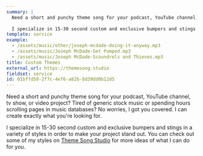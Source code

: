 ```yaml
---
summary: |
  Need a short and punchy theme song for your podcast, YouTube channel, tv show, or video project? Tired of generic stock music or spending hours scrolling pages in music databases? No worries, I got you covered. I can create exactly what you're looking for.
  
  I specialize in 15-30 second custom and exclusive bumpers and stings in a variety of styles in order to make your project stand out.
template: service
example:
  - /assets/music/other/joseph-mcdade-doing-it-anyway.mp3
  - /assets/music/Joseph McDade-Get Pumped.mp3
  - /assets/music/Joseph McDade-Scoundrels and Thieves.mp3
title: Custom Themes
external_url: https://themesong.studio
fieldset: service
id: 01bffd50-2f7c-4ef6-a82b-8d39dd0b12d5
---
```

Need a short and punchy theme song for your podcast, YouTube channel, tv show, or video project? Tired of generic stock music or spending hours scrolling pages in music databases? No worries, I got you covered. I can create exactly what you're looking for.

I specialize in 15-30 second custom and exclusive bumpers and stings in a variety of styles in order to make your project stand out. You can check out some of my styles on [Theme Song Studio](https://themesong.studio) for more ideas of what I can do for you.